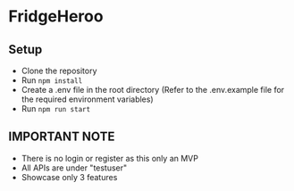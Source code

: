# FridgeHeroo

## Setup
- Clone the repository
- Run `npm install`
- Create a .env file in the root directory (Refer to the .env.example file for the required environment variables)
- Run `npm run start`

## IMPORTANT NOTE
- There is no login or register as this only an MVP 
- All APIs are under "testuser"
- Showcase only 3 features

## 

